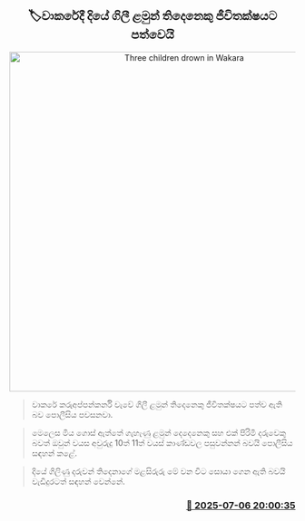 <p align='center'><b><h2 align='center' title='Three children drown in Wakara'>🏷වාකරේදී දියේ ගිලී ළමුන් තිදෙනෙකු ජීවිතක්ෂයට පත්වෙයි</h2></b></p>
<p align='center'><img src='https://helakuru.sgp1.cdn.digitaloceanspaces.com/esana/images/lib/sea-nn-archived.jpg' width='600' alt='Three children drown in Wakara'></p>

> වාකරේ කරුඅප්පන්කර්නි වැවේ ගිලී ළමුන් තිදෙනෙකු ජීවිතක්ෂයට පත්ව ඇති බව පොලීසිය පවසනවා.

> මෙලෙස මිය ගොස් ඇත්තේ ගැහැණු ළමුන් දෙදෙනෙකු සහ එක් පිරිමි දරුවෙකු බවත් ඔවුන් වයස අවුරුදු 10ත් 11ත් වයස් කාණ්ඩවල පසුවන්නන් බවයි පොලීසිය සඳහන් කළේ.

> දියේ ගිලිණු දරුවන් තිදෙනාගේ මළසිරුරු මේ වන විට සොයා ගෙන ඇති බවයි වැඩිදුරටත් සඳහන් වෙන්නේ.



<h3 align='right'><a href='https://www.helakuru.lk/esana/p/111629/'>📅 2025-07-06 20:00:35</a></h3>
